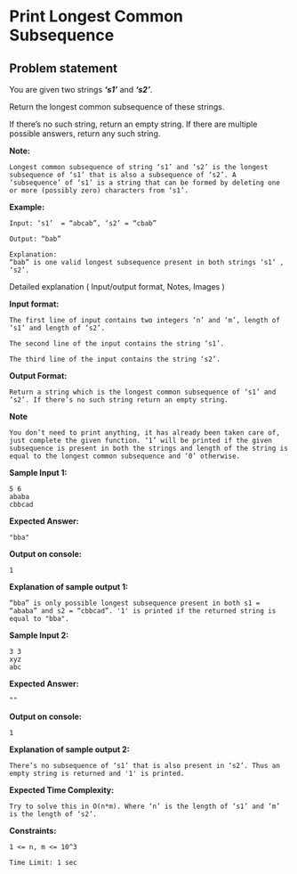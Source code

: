Print Longest Common Subsequence
================================

Problem statement
-----------------

You are given two strings **_‘s1’_** and **_‘s2’_**.

  

Return the longest common subsequence of these strings.

  

If there’s no such string, return an empty string. If there are multiple possible answers, return any such string.

  

**Note:**

    Longest common subsequence of string ‘s1’ and ‘s2’ is the longest subsequence of ‘s1’ that is also a subsequence of ‘s2’. A ‘subsequence’ of ‘s1’ is a string that can be formed by deleting one or more (possibly zero) characters from ‘s1’.
    

  

**Example:**

    Input: ‘s1’  = “abcab”, ‘s2’ = “cbab”
    
    Output: “bab”
    
    Explanation:
    “bab” is one valid longest subsequence present in both strings ‘s1’ , ‘s2’.
    

  

Detailed explanation ( Input/output format, Notes, Images )

**Input format:**

    The first line of input contains two integers ‘n’ and ‘m’, length of ‘s1’ and length of ‘s2’.
    
    The second line of the input contains the string ‘s1’.
    
    The third line of the input contains the string ‘s2’.
    

  

**Output Format:**

    Return a string which is the longest common subsequence of ‘s1’ and ‘s2’. If there’s no such string return an empty string.
    

  

**Note**

    You don’t need to print anything, it has already been taken care of, just complete the given function. ‘1’ will be printed if the given subsequence is present in both the strings and length of the string is equal to the longest common subsequence and ‘0’ otherwise.
    

**Sample Input 1:**

    5 6
    ababa
    cbbcad
    

  

**Expected Answer:**

    "bba"
    

  

**Output on console:**

    1
    

  

**Explanation of sample output 1:**

    “bba” is only possible longest subsequence present in both s1 = “ababa” and s2 = “cbbcad”. '1' is printed if the returned string is equal to "bba". 
    

  

**Sample Input 2:**

    3 3
    xyz
    abc
    

  

**Expected Answer:**

    ""
    

  

**Output on console:**

    1
    

  

**Explanation of sample output 2:**

    There’s no subsequence of ‘s1’ that is also present in ‘s2’. Thus an empty string is returned and '1' is printed.
    

  

**Expected Time Complexity:**

    Try to solve this in O(n*m). Where ‘n’ is the length of ‘s1’ and ‘m’ is the length of ‘s2’. 
    

  

**Constraints:**

    1 <= n, m <= 10^3
    
    Time Limit: 1 sec

